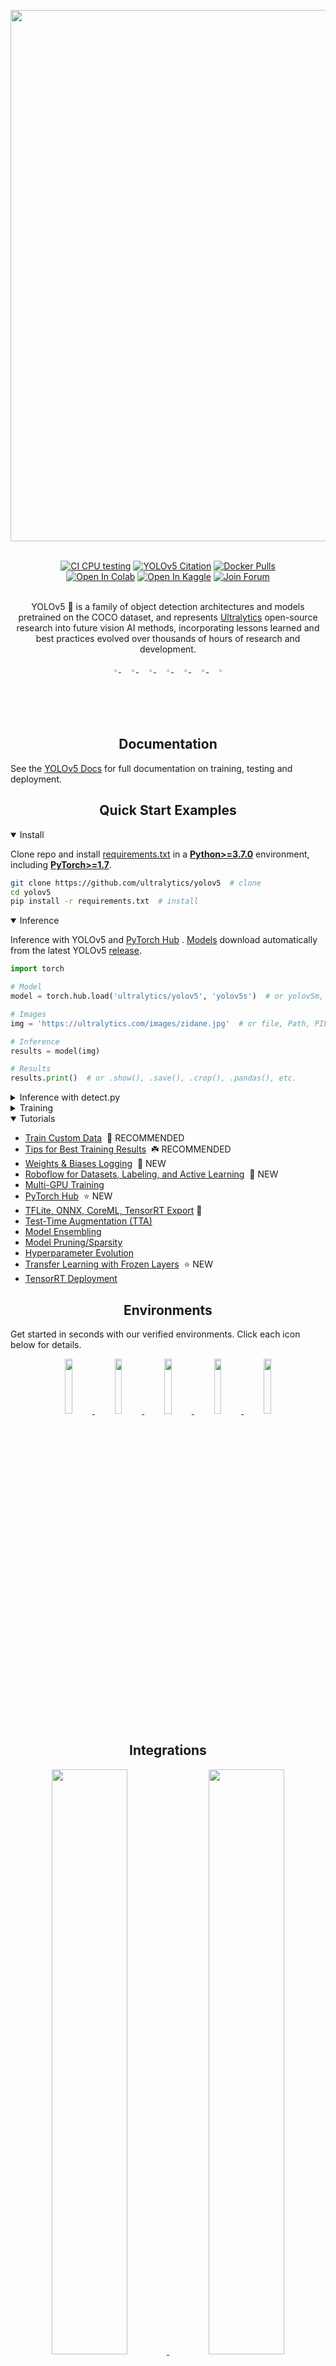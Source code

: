 <div align="center">
<p>
   <a align="left" href="https://ultralytics.com/yolov5" target="_blank">
   <img width="850" src="https://github.com/ultralytics/yolov5/releases/download/v1.0/splash.jpg"></a>
</p>
<br>
<div>
   <a href="https://github.com/ultralytics/yolov5/actions"><img src="https://github.com/ultralytics/yolov5/workflows/CI%20CPU%20testing/badge.svg" alt="CI CPU testing"></a>
   <a href="https://zenodo.org/badge/latestdoi/264818686"><img src="https://zenodo.org/badge/264818686.svg" alt="YOLOv5 Citation"></a>
   <a href="https://hub.docker.com/r/ultralytics/yolov5"><img src="https://img.shields.io/docker/pulls/ultralytics/yolov5?logo=docker" alt="Docker Pulls"></a>
   <br>
   <a href="https://colab.research.google.com/github/ultralytics/yolov5/blob/master/tutorial.ipynb"><img src="https://colab.research.google.com/assets/colab-badge.svg" alt="Open In Colab"></a>
   <a href="https://www.kaggle.com/ultralytics/yolov5"><img src="https://kaggle.com/static/images/open-in-kaggle.svg" alt="Open In Kaggle"></a>
   <a href="https://join.slack.com/t/ultralytics/shared_invite/zt-w29ei8bp-jczz7QYUmDtgo6r6KcMIAg"><img src="https://img.shields.io/badge/Slack-Join_Forum-blue.svg?logo=slack" alt="Join Forum"></a>
</div>

<br>
<p>
YOLOv5 🚀 is a family of object detection architectures and models pretrained on the COCO dataset, and represents <a href="https://ultralytics.com">Ultralytics</a>
 open-source research into future vision AI methods, incorporating lessons learned and best practices evolved over thousands of hours of research and development.
</p>

<div align="center">
   <a href="https://github.com/ultralytics">
   <img src="https://github.com/ultralytics/yolov5/releases/download/v1.0/logo-social-github.png" width="2%"/>
   </a>
   <img width="2%" />
   <a href="https://www.linkedin.com/company/ultralytics">
   <img src="https://github.com/ultralytics/yolov5/releases/download/v1.0/logo-social-linkedin.png" width="2%"/>
   </a>
   <img width="2%" />
   <a href="https://twitter.com/ultralytics">
   <img src="https://github.com/ultralytics/yolov5/releases/download/v1.0/logo-social-twitter.png" width="2%"/>
   </a>
   <img width="2%" />
   <a href="https://www.producthunt.com/@glenn_jocher">
   <img src="https://github.com/ultralytics/yolov5/releases/download/v1.0/logo-social-producthunt.png" width="2%"/>
   </a>
   <img width="2%" />
   <a href="https://youtube.com/ultralytics">
   <img src="https://github.com/ultralytics/yolov5/releases/download/v1.0/logo-social-youtube.png" width="2%"/>
   </a>
   <img width="2%" />
   <a href="https://www.facebook.com/ultralytics">
   <img src="https://github.com/ultralytics/yolov5/releases/download/v1.0/logo-social-facebook.png" width="2%"/>
   </a>
   <img width="2%" />
   <a href="https://www.instagram.com/ultralytics/">
   <img src="https://github.com/ultralytics/yolov5/releases/download/v1.0/logo-social-instagram.png" width="2%"/>
   </a>
</div>

<!--
<a align="center" href="https://ultralytics.com/yolov5" target="_blank">
<img width="800" src="https://github.com/ultralytics/yolov5/releases/download/v1.0/banner-api.png"></a>
-->

</div>

## <div align="center">Documentation</div>

See the [YOLOv5 Docs](https://docs.ultralytics.com) for full documentation on training, testing and deployment.

## <div align="center">Quick Start Examples</div>

<details open>
<summary>Install</summary>

Clone repo and install [requirements.txt](https://github.com/ultralytics/yolov5/blob/master/requirements.txt) in a
[**Python>=3.7.0**](https://www.python.org/) environment, including
[**PyTorch>=1.7**](https://pytorch.org/get-started/locally/).

```bash
git clone https://github.com/ultralytics/yolov5  # clone
cd yolov5
pip install -r requirements.txt  # install
```

</details>

<details open>
<summary>Inference</summary>

Inference with YOLOv5 and [PyTorch Hub](https://github.com/ultralytics/yolov5/issues/36)
. [Models](https://github.com/ultralytics/yolov5/tree/master/models) download automatically from the latest
YOLOv5 [release](https://github.com/ultralytics/yolov5/releases).

```python
import torch

# Model
model = torch.hub.load('ultralytics/yolov5', 'yolov5s')  # or yolov5m, yolov5l, yolov5x, custom

# Images
img = 'https://ultralytics.com/images/zidane.jpg'  # or file, Path, PIL, OpenCV, numpy, list

# Inference
results = model(img)

# Results
results.print()  # or .show(), .save(), .crop(), .pandas(), etc.
```

</details>



<details>
<summary>Inference with detect.py</summary>

`detect.py` runs inference on a variety of sources, downloading [models](https://github.com/ultralytics/yolov5/tree/master/models) automatically from
the latest YOLOv5 [release](https://github.com/ultralytics/yolov5/releases) and saving results to `runs/detect`.

```bash
python detect.py --source 0  # webcam
                          img.jpg  # image
                          vid.mp4  # video
                          path/  # directory
                          path/*.jpg  # glob
                          'https://youtu.be/Zgi9g1ksQHc'  # YouTube
                          'rtsp://example.com/media.mp4'  # RTSP, RTMP, HTTP stream

python3 detect.py --source 'rtsp://192.168.1.XXX' --mqtt-address '192.168.1.XXX' --mqtt-username 'user' --mqtt-password 'password'   

python3 detect.py --source 'rtsp://192.168.1.XXX'
   
```
</details>

<details>
<summary>Training</summary>

The commands below reproduce YOLOv5 [COCO](https://github.com/ultralytics/yolov5/blob/master/data/scripts/get_coco.sh)
results. [Models](https://github.com/ultralytics/yolov5/tree/master/models)
and [datasets](https://github.com/ultralytics/yolov5/tree/master/data) download automatically from the latest
YOLOv5 [release](https://github.com/ultralytics/yolov5/releases). Training times for YOLOv5n/s/m/l/x are
1/2/4/6/8 days on a V100 GPU ([Multi-GPU](https://github.com/ultralytics/yolov5/issues/475) times faster). Use the
largest `--batch-size` possible, or pass `--batch-size -1` for
YOLOv5 [AutoBatch](https://github.com/ultralytics/yolov5/pull/5092). Batch sizes shown for V100-16GB.

```bash
python train.py --data coco.yaml --cfg yolov5n.yaml --weights '' --batch-size 128
                                       yolov5s                                64
                                       yolov5m                                40
                                       yolov5l                                24
                                       yolov5x                                16
```

<img width="800" src="https://user-images.githubusercontent.com/26833433/90222759-949d8800-ddc1-11ea-9fa1-1c97eed2b963.png">

</details>

<details open>
<summary>Tutorials</summary>

* [Train Custom Data](https://github.com/ultralytics/yolov5/wiki/Train-Custom-Data)&nbsp; 🚀 RECOMMENDED
* [Tips for Best Training Results](https://github.com/ultralytics/yolov5/wiki/Tips-for-Best-Training-Results)&nbsp; ☘️
  RECOMMENDED
* [Weights & Biases Logging](https://github.com/ultralytics/yolov5/issues/1289)&nbsp; 🌟 NEW
* [Roboflow for Datasets, Labeling, and Active Learning](https://github.com/ultralytics/yolov5/issues/4975)&nbsp; 🌟 NEW
* [Multi-GPU Training](https://github.com/ultralytics/yolov5/issues/475)
* [PyTorch Hub](https://github.com/ultralytics/yolov5/issues/36)&nbsp; ⭐ NEW
* [TFLite, ONNX, CoreML, TensorRT Export](https://github.com/ultralytics/yolov5/issues/251) 🚀
* [Test-Time Augmentation (TTA)](https://github.com/ultralytics/yolov5/issues/303)
* [Model Ensembling](https://github.com/ultralytics/yolov5/issues/318)
* [Model Pruning/Sparsity](https://github.com/ultralytics/yolov5/issues/304)
* [Hyperparameter Evolution](https://github.com/ultralytics/yolov5/issues/607)
* [Transfer Learning with Frozen Layers](https://github.com/ultralytics/yolov5/issues/1314)&nbsp; ⭐ NEW
* [TensorRT Deployment](https://github.com/wang-xinyu/tensorrtx)

</details>

## <div align="center">Environments</div>

Get started in seconds with our verified environments. Click each icon below for details.

<div align="center">
    <a href="https://colab.research.google.com/github/ultralytics/yolov5/blob/master/tutorial.ipynb">
        <img src="https://github.com/ultralytics/yolov5/releases/download/v1.0/logo-colab-small.png" width="15%"/>
    </a>
    <a href="https://www.kaggle.com/ultralytics/yolov5">
        <img src="https://github.com/ultralytics/yolov5/releases/download/v1.0/logo-kaggle-small.png" width="15%"/>
    </a>
    <a href="https://hub.docker.com/r/ultralytics/yolov5">
        <img src="https://github.com/ultralytics/yolov5/releases/download/v1.0/logo-docker-small.png" width="15%"/>
    </a>
    <a href="https://github.com/ultralytics/yolov5/wiki/AWS-Quickstart">
        <img src="https://github.com/ultralytics/yolov5/releases/download/v1.0/logo-aws-small.png" width="15%"/>
    </a>
    <a href="https://github.com/ultralytics/yolov5/wiki/GCP-Quickstart">
        <img src="https://github.com/ultralytics/yolov5/releases/download/v1.0/logo-gcp-small.png" width="15%"/>
    </a>
</div>

## <div align="center">Integrations</div>

<div align="center">
    <a href="https://wandb.ai/site?utm_campaign=repo_yolo_readme">
        <img src="https://github.com/ultralytics/yolov5/releases/download/v1.0/logo-wb-long.png" width="49%"/>
    </a>
    <a href="https://roboflow.com/?ref=ultralytics">
        <img src="https://github.com/ultralytics/yolov5/releases/download/v1.0/logo-roboflow-long.png" width="49%"/>
    </a>
</div>

|Weights and Biases|Roboflow ⭐ NEW|
|:-:|:-:|
|Automatically track and visualize all your YOLOv5 training runs in the cloud with [Weights & Biases](https://wandb.ai/site?utm_campaign=repo_yolo_readme)|Label and export your custom datasets directly to YOLOv5 for training with [Roboflow](https://roboflow.com/?ref=ultralytics) |


<!-- ## <div align="center">Compete and Win</div>

We are super excited about our first-ever Ultralytics YOLOv5 🚀 EXPORT Competition with **$10,000** in cash prizes!

<p align="center">
  <a href="https://github.com/ultralytics/yolov5/discussions/3213">
  <img width="850" src="https://github.com/ultralytics/yolov5/releases/download/v1.0/banner-export-competition.png"></a>
</p> -->

## <div align="center">Why YOLOv5</div>

<p align="left"><img width="800" src="https://user-images.githubusercontent.com/26833433/155040763-93c22a27-347c-4e3c-847a-8094621d3f4e.png"></p>
<details>
  <summary>YOLOv5-P5 640 Figure (click to expand)</summary>

<p align="left"><img width="800" src="https://user-images.githubusercontent.com/26833433/155040757-ce0934a3-06a6-43dc-a979-2edbbd69ea0e.png"></p>
</details>
<details>
  <summary>Figure Notes (click to expand)</summary>

* **COCO AP val** denotes mAP@0.5:0.95 metric measured on the 5000-image [COCO val2017](http://cocodataset.org) dataset over various inference sizes from 256 to 1536.
* **GPU Speed** measures average inference time per image on [COCO val2017](http://cocodataset.org) dataset using a [AWS p3.2xlarge](https://aws.amazon.com/ec2/instance-types/p3/) V100 instance at batch-size 32.
* **EfficientDet** data from [google/automl](https://github.com/google/automl) at batch size 8.
* **Reproduce** by `python val.py --task study --data coco.yaml --iou 0.7 --weights yolov5n6.pt yolov5s6.pt yolov5m6.pt yolov5l6.pt yolov5x6.pt`
</details>

### Pretrained Checkpoints

[assets]: https://github.com/ultralytics/yolov5/releases

[TTA]: https://github.com/ultralytics/yolov5/issues/303

|Model |size<br><sup>(pixels) |mAP<sup>val<br>0.5:0.95 |mAP<sup>val<br>0.5 |Speed<br><sup>CPU b1<br>(ms) |Speed<br><sup>V100 b1<br>(ms) |Speed<br><sup>V100 b32<br>(ms) |params<br><sup>(M) |FLOPs<br><sup>@640 (B)
|---                    |---  |---    |---    |---    |---    |---    |---    |---
|[YOLOv5n][assets]      |640  |28.0   |45.7   |**45** |**6.3**|**0.6**|**1.9**|**4.5**
|[YOLOv5s][assets]      |640  |37.4   |56.8   |98     |6.4    |0.9    |7.2    |16.5
|[YOLOv5m][assets]      |640  |45.4   |64.1   |224    |8.2    |1.7    |21.2   |49.0
|[YOLOv5l][assets]      |640  |49.0   |67.3   |430    |10.1   |2.7    |46.5   |109.1
|[YOLOv5x][assets]      |640  |50.7   |68.9   |766    |12.1   |4.8    |86.7   |205.7
|                       |     |       |       |       |       |       |       |
|[YOLOv5n6][assets]     |1280 |36.0   |54.4   |153    |8.1    |2.1    |3.2    |4.6
|[YOLOv5s6][assets]     |1280 |44.8   |63.7   |385    |8.2    |3.6    |16.8   |12.6
|[YOLOv5m6][assets]     |1280 |51.3   |69.3   |887    |11.1   |6.8    |35.7   |50.0
|[YOLOv5l6][assets]     |1280 |53.7   |71.3   |1784   |15.8   |10.5   |76.8   |111.4
|[YOLOv5x6][assets]<br>+ [TTA][TTA]|1280<br>1536 |55.0<br>**55.8** |72.7<br>**72.7** |3136<br>- |26.2<br>- |19.4<br>- |140.7<br>- |209.8<br>- 

<details>
  <summary>Table Notes (click to expand)</summary>

* All checkpoints are trained to 300 epochs with default settings. Nano and Small models use [hyp.scratch-low.yaml](https://github.com/ultralytics/yolov5/blob/master/data/hyps/hyp.scratch-low.yaml) hyps, all others use [hyp.scratch-high.yaml](https://github.com/ultralytics/yolov5/blob/master/data/hyps/hyp.scratch-high.yaml).
* **mAP<sup>val</sup>** values are for single-model single-scale on [COCO val2017](http://cocodataset.org) dataset.<br>Reproduce by `python val.py --data coco.yaml --img 640 --conf 0.001 --iou 0.65`
* **Speed** averaged over COCO val images using a [AWS p3.2xlarge](https://aws.amazon.com/ec2/instance-types/p3/) instance. NMS times (~1 ms/img) not included.<br>Reproduce by `python val.py --data coco.yaml --img 640 --task speed --batch 1`
* **TTA** [Test Time Augmentation](https://github.com/ultralytics/yolov5/issues/303) includes reflection and scale augmentations.<br>Reproduce by `python val.py --data coco.yaml --img 1536 --iou 0.7 --augment`

</details>

## <div align="center">Contribute</div>

We love your input! We want to make contributing to YOLOv5 as easy and transparent as possible. Please see our [Contributing Guide](CONTRIBUTING.md) to get started, and fill out the [YOLOv5 Survey](https://ultralytics.com/survey?utm_source=github&utm_medium=social&utm_campaign=Survey) to send us feedback on your experiences. Thank you to all our contributors!

<a href="https://github.com/ultralytics/yolov5/graphs/contributors"><img src="https://opencollective.com/ultralytics/contributors.svg?width=990" /></a>

## <div align="center">Contact</div>

For YOLOv5 bugs and feature requests please visit [GitHub Issues](https://github.com/ultralytics/yolov5/issues). For business inquiries or
professional support requests please visit [https://ultralytics.com/contact](https://ultralytics.com/contact).

<br>

<div align="center">
    <a href="https://github.com/ultralytics">
        <img src="https://github.com/ultralytics/yolov5/releases/download/v1.0/logo-social-github.png" width="3%"/>
    </a>
    <img width="3%" />
    <a href="https://www.linkedin.com/company/ultralytics">
        <img src="https://github.com/ultralytics/yolov5/releases/download/v1.0/logo-social-linkedin.png" width="3%"/>
    </a>
    <img width="3%" />
    <a href="https://twitter.com/ultralytics">
        <img src="https://github.com/ultralytics/yolov5/releases/download/v1.0/logo-social-twitter.png" width="3%"/>
    </a>
    <img width="3%" />
    <a href="https://www.producthunt.com/@glenn_jocher">
    <img src="https://github.com/ultralytics/yolov5/releases/download/v1.0/logo-social-producthunt.png" width="3%"/>
    </a>
    <img width="3%" />
    <a href="https://youtube.com/ultralytics">
        <img src="https://github.com/ultralytics/yolov5/releases/download/v1.0/logo-social-youtube.png" width="3%"/>
    </a>
    <img width="3%" />
    <a href="https://www.facebook.com/ultralytics">
        <img src="https://github.com/ultralytics/yolov5/releases/download/v1.0/logo-social-facebook.png" width="3%"/>
    </a>
    <img width="3%" />
    <a href="https://www.instagram.com/ultralytics/">
        <img src="https://github.com/ultralytics/yolov5/releases/download/v1.0/logo-social-instagram.png" width="3%"/>
    </a>
</div>
